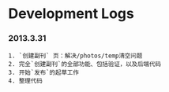 
# Development Logs

### 2013.3.31

	1. `创建副刊` 页：解决/photos/temp清空问题
	2. 完全`创建副刊`的全部功能、包括验证，以及后端代码
	3. 开始`发布`的起草工作
	4. 整理代码
